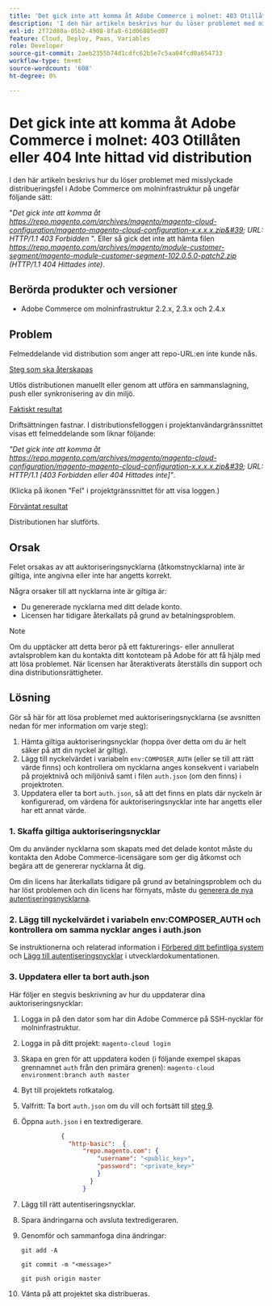 ```yaml
---
title: 'Det gick inte att komma åt Adobe Commerce i molnet: 403 Otillåten eller 404 Inte hittad vid distribution'
description: 'I den här artikeln beskrivs hur du löser problemet med misslyckade distribueringsfel i Adobe Commerce om molninfrastruktur på ungefär följande sätt:'
exl-id: 2f72d80a-05b2-4908-8fa8-61d06885ed07
feature: Cloud, Deploy, Paas, Variables
role: Developer
source-git-commit: 2aeb2355b74d1cdfc62b5e7c5aa04fcd0a654733
workflow-type: tm+mt
source-wordcount: '608'
ht-degree: 0%

---
```


# Det gick inte att komma åt Adobe Commerce i molnet: 403 Otillåten eller 404 Inte hittad vid distribution

I den här artikeln beskrivs hur du löser problemet med misslyckade distribueringsfel i Adobe Commerce om molninfrastruktur på ungefär följande sätt:

&quot;*Det gick inte att komma åt https://repo.magento.com/archives/magento/magento-cloud-configuration/magento-magento-cloud-configuration-x.x.x.x.zip&#39; URL: HTTP/1.1 403 Forbidden* &quot;. Eller så gick det inte att hämta filen *https://repo.magento.com/archives/magento/module-customer-segment/magento-module-customer-segment-102.0.5.0-patch2.zip (HTTP/1.1 404 Hittades inte)*.

## Berörda produkter och versioner

* Adobe Commerce om molninfrastruktur 2.2.x, 2.3.x och 2.4.x

## Problem

Felmeddelande vid distribution som anger att repo-URL:en inte kunde nås.

<u>Steg som ska återskapas</u>

Utlös distributionen manuellt eller genom att utföra en sammanslagning, push eller synkronisering av din miljö.

<u>Faktiskt resultat</u>

Driftsättningen fastnar. I distributionsfelloggen i projektanvändargränssnittet visas ett felmeddelande som liknar följande:

*&quot;Det gick inte att komma åt https://repo.magento.com/archives/magento/magento-cloud-configuration/magento-magento-cloud-configuration-x.x.x.x.zip&#39; URL: HTTP/1.1 \[403 Forbidden eller 404 Hittades inte\]&quot;*.

(Klicka på ikonen &quot;Fel&quot; i projektgränssnittet för att visa loggen.)

<u>Förväntat resultat</u>

Distributionen har slutförts.

## Orsak

Felet orsakas av att auktoriseringsnycklarna (åtkomstnycklarna) inte är giltiga, inte angivna eller inte har angetts korrekt.

Några orsaker till att nycklarna inte är giltiga är:

* Du genererade nycklarna med ditt delade konto.
* Licensen har tidigare återkallats på grund av betalningsproblem.

>[!NOTE]
>
>Om du upptäcker att detta beror på ett fakturerings- eller annullerat avtalsproblem kan du kontakta ditt kontoteam på Adobe för att få hjälp med att lösa problemet. När licensen har återaktiverats återställs din support och dina distributionsrättigheter.

## Lösning

Gör så här för att lösa problemet med auktoriseringsnycklarna (se avsnitten nedan för mer information om varje steg):

1. Hämta giltiga auktoriseringsnycklar (hoppa över detta om du är helt säker på att din nyckel är giltig).
1. Lägg till nyckelvärdet i variabeln `env:COMPOSER_AUTH` (eller se till att rätt värde finns) och kontrollera om nycklarna anges konsekvent i variabeln på projektnivå och miljönivå samt i filen `auth.json` (om den finns) i projektroten.
1. Uppdatera eller ta bort `auth.json`, så att det finns en plats där nyckeln är konfigurerad, om värdena för auktoriseringsnycklar inte har angetts eller har ett annat värde.

### 1. Skaffa giltiga auktoriseringsnycklar

Om du använder nycklarna som skapats med det delade kontot måste du kontakta den Adobe Commerce-licensägare som ger dig åtkomst och begära att de genererar nycklarna åt dig.

Om din licens har återkallats tidigare på grund av betalningsproblem och du har löst problemen och din licens har förnyats, måste du [generera de nya autentiseringsnycklarna](https://experienceleague.adobe.com/docs/commerce-operations/installation-guide/prerequisites/authentication-keys.html?lang=sv-SE).

### 2. Lägg till nyckelvärdet i variabeln env:COMPOSER\_AUTH och kontrollera om samma nycklar anges i auth.json

Se instruktionerna och relaterad information i [Förbered ditt befintliga system](https://experienceleague.adobe.com/sv/docs/commerce-cloud-service/user-guide/project/overview) och [Lägg till autentiseringsnycklar](https://experienceleague.adobe.com/sv/docs/commerce-cloud-service/user-guide/project/overview) i utvecklardokumentationen.

### 3. Uppdatera eller ta bort auth.json

Här följer en stegvis beskrivning av hur du uppdaterar dina auktoriseringsnycklar:

1. Logga in på den dator som har din Adobe Commerce på SSH-nycklar för molninfrastruktur.
1. Logga in på ditt projekt: `magento-cloud login`
1. Skapa en gren för att uppdatera koden (i följande exempel skapas grennamnet `auth` från den primära grenen):     `magento-cloud environment:branch auth master`
1. Byt till projektets rotkatalog.
1. Valfritt: Ta bort `auth.json` om du vill och fortsätt till [steg 9](#step9).
1. Öppna `auth.json` i en textredigerare.

   ```json
              {
                "http-basic":  {
                    "repo.magento.com": {
                        "username": "<public_key>",
                        "password": "<private_key>"
                        }
                      }
                    }
   ```

1. Lägg till rätt autentiseringsnycklar.
1. Spara ändringarna och avsluta textredigeraren.
1. Genomför och sammanfoga dina ändringar:

   `git add -A`

   `git commit -m "<message>"`

   `git push origin master`
1. Vänta på att projektet ska distribueras.
